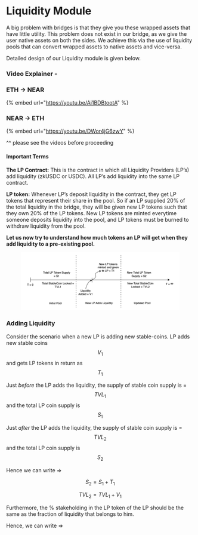 # Liquidity Module

A big problem with bridges is that they give you these wrapped assets that have little utility. This problem does not exist in our bridge, as we give the user native assets on both the sides. We achieve this via the use of liquidity pools that can convert wrapped assets to native assets and vice-versa.

Detailed design of our Liquidity module is given below.

### Video Explainer -&#x20;

### ETH -> NEAR

{% embed url="https://youtu.be/Ai1BDBtootA" %}

### NEAR -> ETH

{% embed url="https://youtu.be/DWor4jG6zwY" %}

^^ please see the videos before proceeding

#### Important Terms

**The LP Contract:** This is the contract in which all Liquidity Providers (LP’s) add liquidity (zkUSDC or USDC). All LP’s add liquidity into the same LP contract.

**LP token:** Whenever LP’s deposit liquidity in the contract, they get LP tokens that represent their share in the pool. So if an LP supplied 20% of the total liquidity in the bridge, they will be given new LP tokens such that they own 20% of the LP tokens. New LP tokens are minted everytime someone deposits liquidity into the pool, and LP tokens must be burned to withdraw liquidity from the pool.

**Let us now try to understand how much tokens an LP will get when they add liquidity to a pre-existing pool.**

<figure><img src="../.gitbook/assets/image.png" alt=""><figcaption></figcaption></figure>



### Adding Liquidity

Consider the scenario when a new LP is adding new stable-coins. LP adds new stable coins $$V_1$$and gets LP tokens in return as $$T_1$$

Just _before_ the LP adds the liquidity, the supply of stable coin supply is = $$TVL_1$$ and the total LP coin supply is $$S_1$$

Just _after_ the LP adds the liquidity, the supply of stable coin supply is = $$TVL_2$$ and the total LP coin supply is $$S_2$$

Hence we can write ⇒

$$S_2 = S_1 + T_1$$

$$TVL_2 = TVL_1 + V_1$$

Furthermore, the % stakeholding in the LP token of the LP should be the same as the fraction of liquidity that belongs to him.

Hence, we can write ⇒





